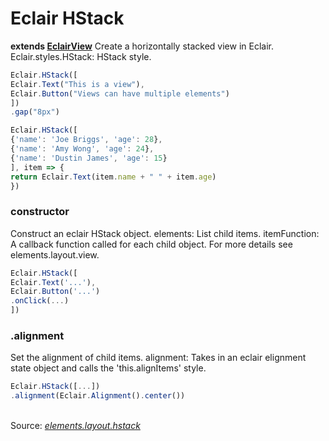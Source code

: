 # Eclair HStack
__extends [EclairView](https://github.com/SamGarlick/Eclair/tree/main/src/elements/layout/view.js)__
Create a horizontally stacked view in Eclair.
Eclair.styles.HStack: HStack style.
```javascript
Eclair.HStack([
Eclair.Text("This is a view"),
Eclair.Button("Views can have multiple elements")
])
.gap("8px")
```
```javascript
Eclair.HStack([
{'name': 'Joe Briggs', 'age': 28},
{'name': 'Amy Wong', 'age': 24},
{'name': 'Dustin James', 'age': 15}
], item => {
return Eclair.Text(item.name + " " + item.age)
})
```
### constructor
Construct an eclair HStack object. 
elements: List child items.
itemFunction: A callback function called for each child object. For more details see elements.layout.view.
```javascript
Eclair.HStack([
Eclair.Text('...'),
Eclair.Button('...')
.onClick(...)
])
```
### .alignment
Set the alignment of child items.
alignment: Takes in an eclair elignment state object and calls the 'this.alignItems' style.
```javascript
Eclair.HStack([...])
.alignment(Eclair.Alignment().center())
```
<br/>Source: [_elements.layout.hstack_](https://github.com/SamGarlick/Eclair/tree/main/src/elements/layout/hstack.js)